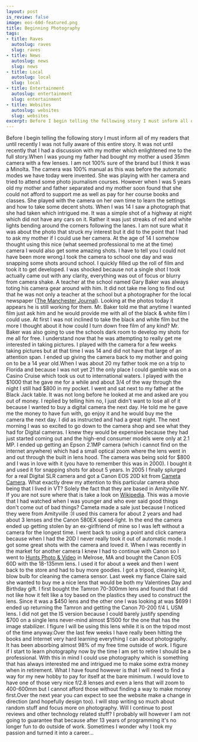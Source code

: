 ```yaml
--- 
layout: post
is_review: false
image: eos-60d-featured.png
title: Beginning Photography
tags: 
- title: Raves
  autoslug: raves
  slug: raves
- title: News
  autoslug: news
  slug: news
- title: Local
  autoslug: local
  slug: local
- title: Entertainment
  autoslug: entertainment
  slug: entertainment
- title: Websites
  autoslug: websites
  slug: websites
excerpt: Before I begin telling the following story I must inform all of my readers that until recently I was not fully aware of this entire story.  It was not until recently that I had a discussion with my mother which enlightened me to the full story.
---
```

Before I begin telling the following story I must inform all of my readers that until recently I was not fully aware of this entire story.  It was not until recently that I had a discussion with my mother which enlightened me to the full story.When I was young my father had bought my mother a used 35mm camera with a few lenses.  I am not 100% sure of the brand but I think it was a Minolta.  The camera was 100% manual as this was before the automatic modes we have today were invented.  She was playing with her camera and tried to attend some photo journalism courses.  However when I was 5 years old my mother and father separated and my mother soon found that she could not afford to support me as well as pay for her course books and classes.  She played with the camera on her own time to learn the settings and how to take some decent shots.  When I was 14 I saw a photograph that she had taken which intrigued me.  It was a simple shot of a highway at night which did not have any cars on it.  Rather it was just streaks of red and white lights bending around the corners following the lanes.  I am not sure what it was about the photo that struck my interest but it did to the point that I had to ask my mother if I could use her camera.  At the age of 14 I somehow thought using this nice (what seemed professional to me at the time) camera I would also get some amazing shots.  I have to tell you I could not have been more wrong.<!--more-->I took the camera to school one day and was snapping some shots around school.  I quickly filled up the roll of film and took it to get developed.  I was shocked because not a single shot I took actually came out with any clarity, everything was out of focus or blurry from camera shake.  A teacher at the school named Gary Baker was always toting his camera gear around with him.  It did not take me long to find out that he was not only a teacher at the school but a photographer for the local newspaper ([The Manchester Journal](http://www.manchesterjournal.com/)).  Looking at the photos today it appears he is still working for them.  Mr. Baker told me that anytime I wanted film just ask him and he would provide me with all of the black & white film I could use.  At first I was not inclined to take the black and white film but the more I thought about it how could I turn down free film of any kind?  Mr. Baker was also going to use the schools dark room to develop my shots for me all for free.  I understand now that he was attempting to really get me interested in taking pictures.  I played with the camera for a few weeks taking pictures but at that time I was 14 and did not have that large of an attention span.  I ended up giving the camera back to my mother and going on to be a 14 year old.When I was about 20 my father took me on a trip to Florida and because I was not yet 21 the only place I could gamble was on a Casino Cruise which took us out to international waters.  I played with the $1000 that he gave me for a while and about 3/4 of the way through the night I still had $800 in my pocket.  I went and sat next to my father at the Black Jack table.  It was not long before he looked at me and asked are you out of money.  I replied by telling him no, I just didn't want to lose all of it because I wanted to buy a digital camera the next day.  He told me he gave me the money to have fun with, go enjoy it and he would buy me the camera the next day.  I did as instructed and had a great night.  The next morning I was so excited to go down to the camera shop and see what they had for Digital cameras.  I knew they would be expensive because they had just started coming out and the high-end consumer models were only at 2.1 MP.  I ended up getting an Epson 2.1MP camera (which i cannot find on the internet anywhere) which had a small optical zoom where the lens went in and out through the built in lens hood.  The camera was being sold for $800 and I was in love with it (you have to remember this was in 2000).  I bought it and used it for snapping shots for about 5 years.  In 2005 I finally splurged for a real Digital SLR camera and got a Canon EOS 20D kit from [Cameta Camera](http://www.cameta.com/).  What exactly drew my attention to this particular camera shop being that I lived in VT?  Solely the fact that they are based in Amityville NY.  If you are not sure where that is take a look on [Wikipedia](http://en.wikipedia.org/wiki/The_Amityville_Horror).  This was a movie that I had watched when I was younger and who ever said good things don't come out of bad things?  Cameta made a sale just because I noticed they were from Amityville :)I used this camera for about 2 years and had about 3 lenses and the Canon 580EX speed-light.  In the end the camera ended up getting stolen by an ex-girlfriend of mine so I was left without a camera for the longest time.  I went back to using a point and click camera because when I had the 20D I never really took it out of automatic mode.  I got some great shots with the camera and loved it.  When I was recently in the market for another camera I knew I had to continue with Canon so I went to [Hunts Photo & Video](http://www.huntsphotoandvideo.com/) in Melrose, MA and bought the Canon EOS 60D with the 18-135mm lens.  I used it for about a week and then I went back to the store and had to buy more goodies.  I got a tripod, cleaning kit, blow bulb for cleaning the camera sensor.  Last week my fiance Claire said she wanted to buy me a nice lens that would be both my Valentines Day and Birthday gift.  I first bought the Tamron 70-300mm lens and found that I did not like how it felt like a toy based on the plastics they used to construct the lens.  Since it was a $450 lens and the other one I was looking at was $699 I ended up returning the Tamron and getting the Canon 70-200 f/4 L USM lens.  I did not get the IS version because I could barely justify spending $700 on a single lens never-mind almost $1500 for the one that has the image stabilizer.  I figure I will be using this lens while it is on the tripod most of the time anyway.Over the last few weeks I have really been hitting the books and Internet very hard learning everything I can about photography.  It has been absorbing almost 98% of my free time outside of work.  I figure if I start to learn photography now by the time I am set to retire I should be a professional.  With this in mind I could use photography which is something that has always interested me and intrigued me to make some extra money when in retirement.  What I have found however is that I will need to find a way for my new hobby to pay for itself at the bare minimum.  I would love to have one of those very nice f/2.8 lenses and even a lens that will zoom to 400-600mm but I cannot afford those without finding a way to make money first.Over the next year you can expect to see the website make a change in direction (and hopefully design too).  I will stop writing so much about random stuff and focus more on photography.  Will I continue to post reviews and other technology related stuff?  I probably will however I am not going to guarantee that because after 13 years of programming it's no longer fun to do outside of work.  Sometimes I wonder why I took my passion and turned it into a career...
